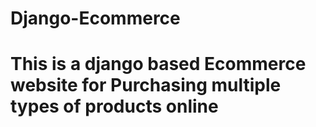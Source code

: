 # Django-Ecommerce 
# This is a django based Ecommerce website for Purchasing multiple types of products online
